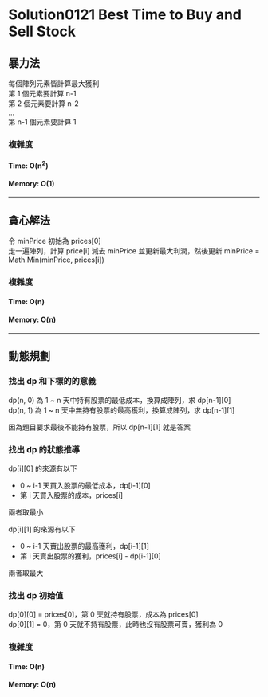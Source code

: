 # Solution0121 Best Time to Buy and Sell Stock

## 暴力法

每個陣列元素皆計算最大獲利  
第 1 個元素要計算 n-1  
第 2 個元素要計算 n-2  
...  
第 n-1 個元素要計算 1  

### 複雜度

#### Time: O(n<sup>2</sup>)

#### Memory: O(1)

---

## 貪心解法

令 minPrice 初始為 prices[0]  
走一遍陣列，計算 price[i] 減去 minPrice 並更新最大利潤，然後更新 minPrice = Math.Min(minPrice, prices[i])

### 複雜度

#### Time: O(n)

#### Memory: O(n)

---

## 動態規劃

### 找出 dp 和下標的的意義

dp(n, 0) 為 1 ~ n 天中持有股票的最低成本，換算成陣列，求 dp[n-1][0]  
dp(n, 1) 為 1 ~ n 天中無持有股票的最高獲利，換算成陣列，求 dp[n-1][1]  

因為題目要求最後不能持有股票，所以 dp[n-1][1] 就是答案

### 找出 dp 的狀態推導

dp[i][0] 的來源有以下
- 0 ~ i-1 天買入股票的最低成本，dp[i-1][0]
- 第 i 天買入股票的成本，prices[i]

兩者取最小

dp[i][1] 的來源有以下
- 0 ~ i-1 天賣出股票的最高獲利，dp[i-1][1]
- 第 i 天賣出股票的獲利，prices[i] - dp[i-1][0]

兩者取最大

### 找出 dp 初始值

dp[0][0] = prices[0]，第 0 天就持有股票，成本為 prices[0]  
dp[0][1] = 0，第 0 天就不持有股票，此時也沒有股票可賣，獲利為 0

### 複雜度

#### Time: O(n)

#### Memory: O(n)